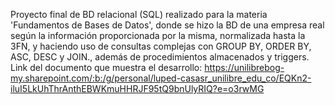 Proyecto final de BD relacional (SQL) realizado para la materia 'Fundamentos de Bases de Datos', donde se hizo la BD de una empresa real según la información proporcionada por la misma, normalizada hasta la 3FN, y haciendo uso de consultas complejas con GROUP BY, ORDER BY, ASC, DESC y JOIN., además de procedimientos almacenados y triggers.
Link del documento que muestra el desarrollo: https://unilibrebog-my.sharepoint.com/:b:/g/personal/luped-casasr_unilibre_edu_co/EQKn2-iluI5LkUhThrAnthEBWKmuHHRJF95tQ9bnUlyRIQ?e=o3rwMG
